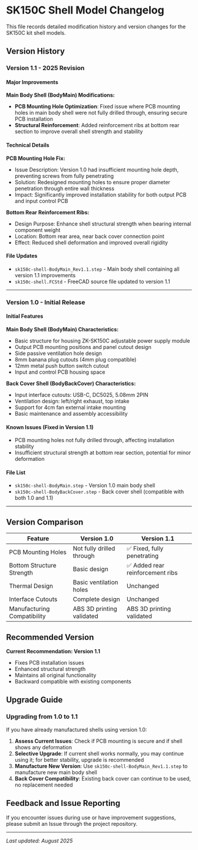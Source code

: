 # SK150C Shell Model Changelog

This file records detailed modification history and version changes for the SK150C kit shell models.

## Version History

### Version 1.1 - 2025 Revision

#### Major Improvements

**Main Body Shell (BodyMain) Modifications:**
- **PCB Mounting Hole Optimization**: Fixed issue where PCB mounting holes in main body shell were not fully drilled through, ensuring secure PCB installation
- **Structural Reinforcement**: Added reinforcement ribs at bottom rear section to improve overall shell strength and stability

#### Technical Details

**PCB Mounting Hole Fix:**
- Issue Description: Version 1.0 had insufficient mounting hole depth, preventing screws from fully penetrating
- Solution: Redesigned mounting holes to ensure proper diameter penetration through entire wall thickness
- Impact: Significantly improved installation stability for both output PCB and input control PCB

**Bottom Rear Reinforcement Ribs:**
- Design Purpose: Enhance shell structural strength when bearing internal component weight
- Location: Bottom rear area, near back cover connection point
- Effect: Reduced shell deformation and improved overall rigidity

#### File Updates

- `sk150c-shell-BodyMain_Rev1.1.step` - Main body shell containing all version 1.1 improvements
- `sk150c-shell.FCStd` - FreeCAD source file updated to version 1.1

---

### Version 1.0 - Initial Release

#### Initial Features

**Main Body Shell (BodyMain) Characteristics:**
- Basic structure for housing ZK-SK150C adjustable power supply module
- Output PCB mounting positions and panel cutout design
- Side passive ventilation hole design
- 8mm banana plug cutouts (4mm plug compatible)
- 12mm metal push button switch cutout
- Input and control PCB housing space

**Back Cover Shell (BodyBackCover) Characteristics:**
- Input interface cutouts: USB-C, DC5025, 5.08mm 2PIN
- Ventilation design: left/right exhaust, top intake
- Support for 4cm fan external intake mounting
- Basic maintenance and assembly accessibility

#### Known Issues (Fixed in Version 1.1)

- PCB mounting holes not fully drilled through, affecting installation stability
- Insufficient structural strength at bottom rear section, potential for minor deformation

#### File List

- `sk150c-shell-BodyMain.step` - Version 1.0 main body shell
- `sk150c-shell-BodyBackCover.step` - Back cover shell (compatible with both 1.0 and 1.1)

---

## Version Comparison

| Feature | Version 1.0 | Version 1.1 |
|---------|-------------|-------------|
| PCB Mounting Holes | Not fully drilled through | ✅ Fixed, fully penetrating |
| Bottom Structure Strength | Basic design | ✅ Added rear reinforcement ribs |
| Thermal Design | Basic ventilation holes | Unchanged |
| Interface Cutouts | Complete design | Unchanged |
| Manufacturing Compatibility | ABS 3D printing validated | ABS 3D printing validated |

## Recommended Version

**Current Recommendation: Version 1.1**
- Fixes PCB installation issues
- Enhanced structural strength
- Maintains all original functionality
- Backward compatible with existing components

## Upgrade Guide

### Upgrading from 1.0 to 1.1

If you have already manufactured shells using version 1.0:

1. **Assess Current Issues**: Check if PCB mounting is secure and if shell shows any deformation
2. **Selective Upgrade**: If current shell works normally, you may continue using it; for better stability, upgrade is recommended
3. **Manufacture New Version**: Use `sk150c-shell-BodyMain_Rev1.1.step` to manufacture new main body shell
4. **Back Cover Compatibility**: Existing back cover can continue to be used, no replacement needed

## Feedback and Issue Reporting

If you encounter issues during use or have improvement suggestions, please submit an Issue through the project repository.

---

*Last updated: August 2025*
